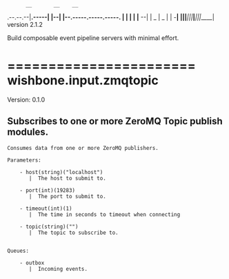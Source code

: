           __       __    __
.--.--.--|__.-----|  |--|  |--.-----.-----.-----.
|  |  |  |  |__ --|     |  _  |  _  |     |  -__|
|________|__|_____|__|__|_____|_____|__|__|_____|
                                   version 2.1.2

Build composable event pipeline servers with minimal effort.


=======================
wishbone.input.zmqtopic
=======================

Version: 0.1.0

Subscribes to one or more ZeroMQ Topic publish modules.
-------------------------------------------------------


    Consumes data from one or more ZeroMQ publishers.

    Parameters:

        - host(string)("localhost")
           |  The host to submit to.

        - port(int)(19283)
           |  The port to submit to.

        - timeout(int)(1)
           |  The time in seconds to timeout when connecting

        - topic(string)("")
           |  The topic to subscribe to.


    Queues:

        - outbox
           |  Incoming events.

    
